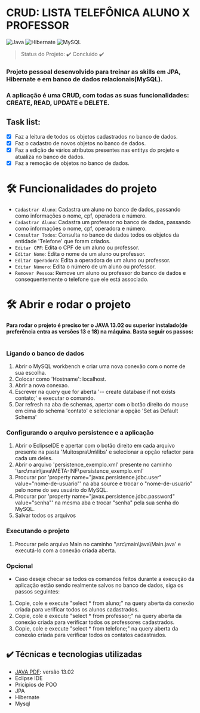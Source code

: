 # CRUD: LISTA TELEFÔNICA ALUNO X PROFESSOR

![Java](https://img.shields.io/badge/java-%23ED8B00.svg?style=for-the-badge&logo=openjdk&logoColor=white)
![Hibernate](https://img.shields.io/badge/Hibernate-59666C?style=for-the-badge&logo=Hibernate&logoColor=white)
![MySQL](https://img.shields.io/badge/mysql-%2300f.svg?style=for-the-badge&logo=mysql&logoColor=white)

> Status do Projeto: ✔️ Concluido ✔️

### Projeto pessoal desenvolvido para treinar as skills em JPA, Hibernate e em banco de dados relacionais(MySQL).

### A aplicação é uma CRUD, com todas as suas funcionalidades: CREATE, READ, UPDATE e DELETE.

## Task list:

- [x] Faz a leitura de todos os objetos cadastrados no banco de dados.
- [x] Faz o cadastro de novos objetos no banco de dados.
- [x] Faz a edição de vários atributos presentes nas entitys do projeto e atualiza no banco de dados.
- [x] Faz a remoção de objetos no banco de dados.

# 🛠️ Funcionalidades do projeto

- `Cadastrar Aluno`: Cadastra um aluno no banco de dados, passando como informações o nome, cpf, operadora e número.
- `Cadastrar Aluno`: Cadastra um professor no banco de dados, passando como informações o nome, cpf, operadora e número.
- `Consultar Todos`: Consulta no banco de dados todos os objetos da entidade 'Telefone' que foram criados.
- `Editar CPF`: Edita o CPF de um aluno ou professor.
- `Editar Nome`: Edita o nome de um aluno ou professor.
- `Editar Operadora`: Edita a operadora de um aluno ou professor.
- `Editar Número`: Edita o número de um aluno ou professor.
- `Remover Pessoa`: Remove um aluno ou professor do banco de dados e consequentemente o telefone que ele está associado.

# 🛠️ Abrir e rodar o projeto

**Para rodar o projeto é preciso ter o JAVA 13.02 ou superior instalado(de preferência entra as versões 13 e 18) na máquina. Basta seguir os passos:**
&nbsp;

### Ligando o banco de dados

1. Abrir o MySQL workbench e criar uma nova conexão com o nome de sua escolha.
2. Colocar como 'Hostname': localhost.
3. Abrir a nova conexao.
4. Escrever na query que for aberta '-- create database if not exists contato;' e executar o comando.
5. Dar refresh na aba de schemas, apertar com o botão direito do mouse em cima do schema 'contato' e selecionar a opção 'Set as Default Schema'

### Configurando o arquivo persistence e a aplicação

1. Abrir o EclipseIDE e apertar com o botão direito em cada arquivo presente na pasta 'MuitospraUm\libs' e selecionar a opção refactor para cada um deles.
2. Abrir o arquivo 'persistence_exemplo.xml' presente no caminho '\src\main\java\META-INF\persistence_exemplo.xml'
3. Procurar por 'property name="javax.persistence.jdbc.user" value="nome-de-usuario"' na aba source e trocar o "nome-de-usuario" pelo nome do seu usuário do MySQL.
4. Procurar por 'property name="javax.persistence.jdbc.password" value="senha"' na mesma aba e trocar "senha" pela sua senha do MySQL.
5. Salvar todos os arquivos

### Executando o projeto

1. Procurar pelo arquivo Main no caminho '\src\main\java\Main.java' e executá-lo com a conexão criada aberta.

### Opcional

- Caso deseje checar se todos os comandos feitos durante a execução da aplicação estão sendo realmente salvos no banco de dados, siga os passos seguintes:

1. Copie, cole e execute "select \* from aluno;" na query aberta da conexão criada para verificar todos os alunos cadastrados.
2. Copie, cole e execute "select \* from professor;" na query aberta da conexão criada para verificar todos os professores cadastrados.
3. Copie, cole e execute "select \* from telefone;" na query aberta da conexão criada para verificar todos os contatos cadastrados.

## ✔️ Técnicas e tecnologias utilizadas

- [JAVA PDF](https://docs.oracle.com/en/database/oracle/oracle-database/21/jjdev/java-developers-guide.pdf): versão 13.02
- Eclipse IDE
- Pricípios de POO
- JPA
- Hibernate
- Mysql
